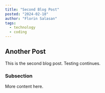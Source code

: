 ```yaml
---
title: "Second Blog Post"
posted: "2024-02-18"
author: "Florin Salasan"
tags:
  - technology
  - coding
---
```


## Another Post

This is the second blog post. Testing continues.

### Subsection

More content here.

